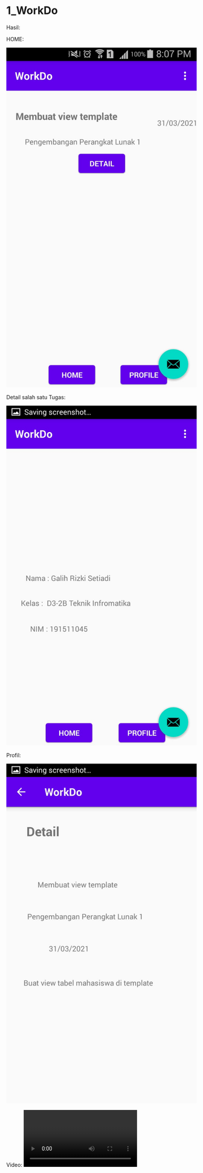 # 1_WorkDo

Hasil:


HOME:

![](Dokumentasi/1.jpeg)


Detail salah satu Tugas:


![](Dokumentasi/2.jpeg)


Profil:


![](Dokumentasi/3.jpeg)


Video:
![Demo](https://user-images.githubusercontent.com/73786777/113151849-b4ee5a00-925f-11eb-86b0-7bb588b710f9.mp4)


